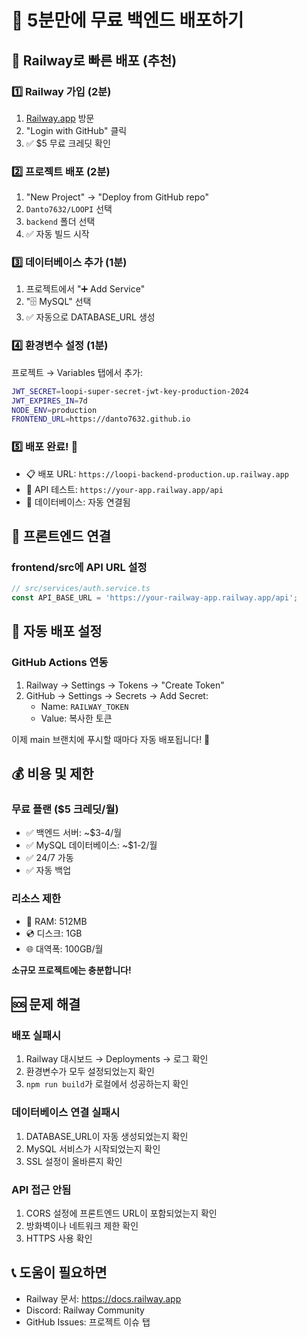 # 🚀 5분만에 무료 백엔드 배포하기

## 🎯 Railway로 빠른 배포 (추천)

### 1️⃣ Railway 가입 (2분)
1. [Railway.app](https://railway.app) 방문
2. "Login with GitHub" 클릭
3. ✅ $5 무료 크레딧 확인

### 2️⃣ 프로젝트 배포 (2분)
1. "New Project" → "Deploy from GitHub repo"
2. `Danto7632/LOOPI` 선택
3. `backend` 폴더 선택
4. ✅ 자동 빌드 시작

### 3️⃣ 데이터베이스 추가 (1분)
1. 프로젝트에서 "➕ Add Service"
2. "🗄️ MySQL" 선택
3. ✅ 자동으로 DATABASE_URL 생성

### 4️⃣ 환경변수 설정 (1분)
프로젝트 → Variables 탭에서 추가:
```bash
JWT_SECRET=loopi-super-secret-jwt-key-production-2024
JWT_EXPIRES_IN=7d
NODE_ENV=production
FRONTEND_URL=https://danto7632.github.io
```

### 5️⃣ 배포 완료! 🎉
- 📋 배포 URL: `https://loopi-backend-production.up.railway.app`
- 🔗 API 테스트: `https://your-app.railway.app/api`
- 💾 데이터베이스: 자동 연결됨

## 🔗 프론트엔드 연결

### frontend/src에 API URL 설정
```typescript
// src/services/auth.service.ts
const API_BASE_URL = 'https://your-railway-app.railway.app/api';
```

## 🔄 자동 배포 설정

### GitHub Actions 연동
1. Railway → Settings → Tokens → "Create Token"
2. GitHub → Settings → Secrets → Add Secret:
   - Name: `RAILWAY_TOKEN`
   - Value: 복사한 토큰

이제 main 브랜치에 푸시할 때마다 자동 배포됩니다! 🚀

## 💰 비용 및 제한

### 무료 플랜 ($5 크레딧/월)
- ✅ 백엔드 서버: ~$3-4/월
- ✅ MySQL 데이터베이스: ~$1-2/월
- ✅ 24/7 가동
- ✅ 자동 백업

### 리소스 제한
- 💾 RAM: 512MB
- 💿 디스크: 1GB
- 🌐 대역폭: 100GB/월

**소규모 프로젝트에는 충분합니다!**

## 🆘 문제 해결

### 배포 실패시
1. Railway 대시보드 → Deployments → 로그 확인
2. 환경변수가 모두 설정되었는지 확인
3. `npm run build`가 로컬에서 성공하는지 확인

### 데이터베이스 연결 실패시
1. DATABASE_URL이 자동 생성되었는지 확인
2. MySQL 서비스가 시작되었는지 확인
3. SSL 설정이 올바른지 확인

### API 접근 안됨
1. CORS 설정에 프론트엔드 URL이 포함되었는지 확인
2. 방화벽이나 네트워크 제한 확인
3. HTTPS 사용 확인

## 📞 도움이 필요하면
- Railway 문서: https://docs.railway.app
- Discord: Railway Community
- GitHub Issues: 프로젝트 이슈 탭